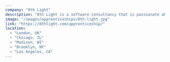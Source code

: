 ```yaml
---
company: "8th Light"
description: "8th Light is a software consultancy that is passionate about crafting beautiful and durable software products."
image: "/images/apprenticeships/8th-light.jpg"
link: "https://8thlight.com/apprenticeship/"
location:
  - "London, UK"
  - "Chicago, IL"
  - "Madison, WI"
  - "Brooklyn, NY"
  - "Los Angeles, CA"
---
```


